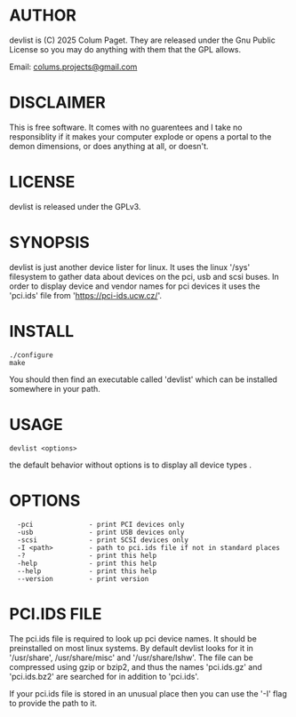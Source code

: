 AUTHOR
======

devlist is (C) 2025 Colum Paget. They are released under the Gnu Public License so you may do anything with them that the GPL allows.

Email: colums.projects@gmail.com

DISCLAIMER
==========

This is free software. It comes with no guarentees and I take no responsiblity if it makes your computer explode or opens a portal to the demon dimensions, or does anything at all, or doesn't.


LICENSE
=======

devlist is released under the GPLv3.


SYNOPSIS
========

devlist is just another device lister for linux. It uses the linux '/sys' filesystem to gather data about devices on the pci, usb and scsi buses. In order to display device and vendor names for pci devices it uses the 'pci.ids' file from 'https://pci-ids.ucw.cz/'.


INSTALL
=======


```
./configure
make
```

You should then find an executable called 'devlist' which can be installed somewhere in your path.


USAGE
=====

```
devlist <options>
```

the default behavior without options is to display all device types .


OPTIONS
=======

```
  -pci              - print PCI devices only
  -usb              - print USB devices only
  -scsi             - print SCSI devices only
  -I <path>         - path to pci.ids file if not in standard places
  -?                - print this help
  -help             - print this help
  --help            - print this help
  --version         - print version
```


PCI.IDS FILE
============

The pci.ids file is required to look up pci device names. It should be preinstalled on most linux systems. By default devlist looks for it in '/usr/share', /usr/share/misc' and '/usr/share/lshw'. The file can be compressed using gzip or bzip2, and thus the names 'pci.ids.gz' and 'pci.ids.bz2' are searched for in addition to 'pci.ids'.

If your pci.ids file is stored in an unusual place then you can use the '-I' flag to provide the path to it.

